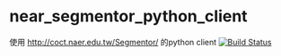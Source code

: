 # near_segmentor_python_client
使用 http://coct.naer.edu.tw/Segmentor/ 的python client
[![Build Status](https://travis-ci.org/i3thuan5/naer_segmentor_python_client.svg?branch=master)](https://travis-ci.org/i3thuan5/naer_segmentor_python_client)

